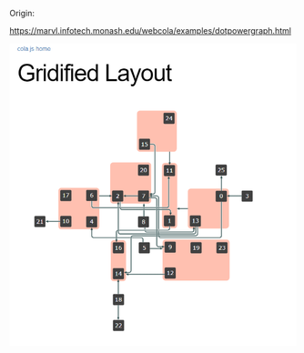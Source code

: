 Origin:

https://marvl.infotech.monash.edu/webcola/examples/dotpowergraph.html

![Alt text](gridfiedlayout.png)